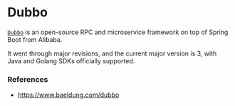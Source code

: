 # Dubbo

[`Dubbo`](https://dubbo.apache.org/) is an open-source RPC and microservice framework on top of Spring Boot from Alibaba.

It went through major revisions, and the current major version is 3, with Java and Golang SDKs officially supported.

### References

- <https://www.baeldung.com/dubbo>
